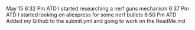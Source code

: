 May 15 6:32 Pm ATD 
I started researching a nerf guns mechanism
6:37 Pm ATD 
I started looking on aliexpress for some nerf bullets
6:50 Pm ATD
Added my Github to the submit.yml and going to work on the ReadMe.md
